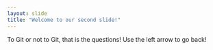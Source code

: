```yaml
---
layout: slide
title: "Welcome to our second slide!"
---
```

To Git or not to Git, that is the questions!
Use the left arrow to go back!
